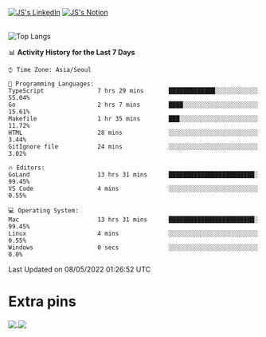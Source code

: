
[![JS's LinkedIn](https://img.shields.io/badge/LinkedIn-blue?style=for-the-badge&logo=linkedin)](https://www.linkedin.com/in/jaeseung-lee-5a2a32139/) 
[![JS's Notion](https://img.shields.io/badge/Notion-black?style=for-the-badge&logo=notion)](https://bit.ly/ljswiki1) <br><br>
<!-- ![JS's GitHub stats](https://github-readme-stats-lemon-five.vercel.app/api?username=tkxkd0159&hide=contribs,prs,stars,issues&show_icons=true&theme=react&include_all_commits=true)   -->
![Top Langs](https://github-readme-stats-lemon-five.vercel.app/api/top-langs/?username=tkxkd0159&layout=compact&hide=jupyter%20notebook,scss,html,css&langs_count=10)  


<!--START_SECTION:waka-->

📊 **Activity History for the Last 7 Days** 

```text
⌚︎ Time Zone: Asia/Seoul

💬 Programming Languages: 
TypeScript               7 hrs 29 mins       █████████████░░░░░░░░░░░░   55.04% 
Go                       2 hrs 7 mins        ████░░░░░░░░░░░░░░░░░░░░░   15.61% 
Makefile                 1 hr 35 mins        ███░░░░░░░░░░░░░░░░░░░░░░   11.72% 
HTML                     28 mins             ░░░░░░░░░░░░░░░░░░░░░░░░░   3.44% 
GitIgnore file           24 mins             ░░░░░░░░░░░░░░░░░░░░░░░░░   3.02%

🔥 Editors: 
GoLand                   13 hrs 31 mins      ████████████████████████░   99.45% 
VS Code                  4 mins              ░░░░░░░░░░░░░░░░░░░░░░░░░   0.55%

💻 Operating System: 
Mac                      13 hrs 31 mins      ████████████████████████░   99.45% 
Linux                    4 mins              ░░░░░░░░░░░░░░░░░░░░░░░░░   0.55% 
Windows                  0 secs              ░░░░░░░░░░░░░░░░░░░░░░░░░   0.0%

```


 Last Updated on 08/05/2022 01:26:52 UTC
<!--END_SECTION:waka-->

# Extra pins
<a href="https://github.com/tkxkd0159/go-chain">
  <img align="center" src="https://github-readme-stats-lemon-five.vercel.app/api/pin/?username=tkxkd0159&repo=go-chain&theme=react" />
</a>
<a href="https://github.com/tkxkd0159/dsalgo">
  <img align="center" src="https://github-readme-stats-lemon-five.vercel.app/api/pin/?username=tkxkd0159&repo=dsalgo&theme=react" />
</a>

<!---
- 🔭 I’m currently working on ...
- 🌱 I’m currently learning blockchain and distributed network
- 👯 I’m looking to collaborate on ...
- 🤔 I’m looking for help with ...
- 💬 Ask me about ...
- 📫 How to reach me: ...
- 😄 Pronouns: ...
- ⚡ Fun fact: ...
-->
